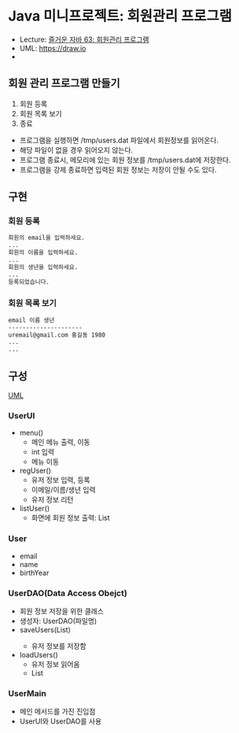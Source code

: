 # Java 미니프로젝트: 회원관리 프로그램

- Lecture: [즐거운 자바 63: 회원관리 프로그램](https://www.youtube.com/watch?v=HEsAMjd8zpo)
- UML: https://draw.io
- 


## 회원 관리 프로그램 만들기

1. 회원 등록
2. 회원 목록 보기
3. 종료

- 프로그램을 실행하면 /tmp/users.dat 파일에서 회원정보를 읽어온다.
- 해당 파일이 없을 경우 읽어오지 않는다.
- 프로그램 종료시, 메모리에 있는 회원 정보를 /tmp/users.dat에 저장한다.
- 프로그램을 강제 종료하면 입력된 회원 정보는 저장이 안될 수도 있다.

## 구현

### 회원 등록

```dtd
회원의 email을 입력하세요.
...
회원의 이름을 입력하세요.
...
회원의 생년을 입력하세요.
...
등록되었습니다.
```

### 회원 목록 보기
```dtd
email 이름 생년
---------------------
uremail@gmail.com 홍길동 1980
...
...
```

## 구성

[UML](document)

### UserUI

- menu()
  - 메인 메뉴 출력, 이동
  - int 입력
  - 메뉴 이동
- regUser()
  - 유저 정보 입력, 등록
  - 이메일/이름/생년 입력
  - 유저 정보 리턴
- listUser()
  - 화면에 회원 정보 출력: List<User>

### User

- email
- name
- birthYear

### UserDAO(Data Access Obejct)

- 회원 정보 저장을 위한 클래스
- 생성자: UserDAO(파일명)
- saveUsers(List<User>)
  - 유저 정보를 저장함
- loadUsers()
  - 유저 정보 읽어옴
  - List<User>

### UserMain

- 메인 메서드를 가진 진입점
- UserUI와 UserDAO를 사용